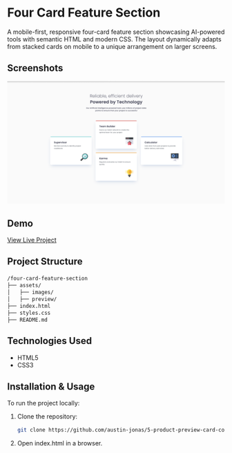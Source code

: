 
# Four Card Feature Section

A mobile-first, responsive four-card feature section showcasing AI-powered tools with semantic HTML and modern CSS. The layout dynamically adapts from stacked cards on mobile to a unique arrangement on larger screens.
## Screenshots

![Project Screenshot](assets/preview/desktop-preview.png)

## Demo

[View Live Project](https://6-four-card-feature-section-three.vercel.app/)

## Project Structure

```
/four-card-feature-section
├── assets/
│   ├── images/
│   ├── preview/
├── index.html
├── styles.css
├── README.md
```

## Technologies Used

- HTML5
- CSS3

## Installation & Usage

To run the project locally:

1. Clone the repository:
   ```sh
   git clone https://github.com/austin-jonas/5-product-preview-card-component.git
   ```
2. Open index.html in a browser.